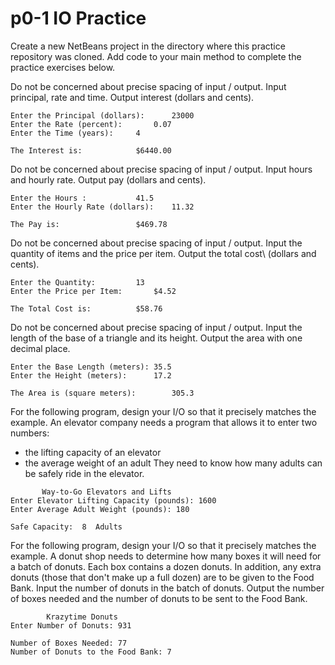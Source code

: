 # p0-1 IO Practice

Create a new NetBeans project in the directory where this practice repository was cloned.  Add code to your main method to complete the practice exercises below.

Do not be concerned about precise spacing of input / output.  Input principal, rate and time. Output interest (dollars and cents).

```
Enter the Principal (dollars):		23000
Enter the Rate (percent):		0.07
Enter the Time (years):		4

The Interest is: 			$6440.00
```

Do not be concerned about precise spacing of input / output.  Input hours and hourly rate. Output pay (dollars and cents).

```
Enter the Hours :			41.5
Enter the Hourly Rate (dollars):	11.32

The Pay is: 				$469.78
```

Do not be concerned about precise spacing of input / output.  Input the quantity of items and the price per item. Output the total cost\ (dollars and cents).

```
Enter the Quantity:			13
Enter the Price per Item:		$4.52

The Total Cost is:			$58.76
```

Do not be concerned about precise spacing of input / output.  Input the length of the base of a triangle and its height. Output the area with one decimal place.

```
Enter the Base Length (meters):	35.5
Enter the Height (meters):		17.2

The Area is (square meters):		305.3
```

For the following program, design your I/O so that it precisely matches the example.  An elevator company needs a program that allows it to enter two numbers:
 * the lifting capacity of an elevator
 * the average weight of an adult
They need to know how many adults can be safely ride in the elevator.

```
       Way-to-Go Elevators and Lifts
Enter Elevator Lifting Capacity (pounds): 1600
Enter Average Adult Weight (pounds): 180

Safe Capacity:  8  Adults
```

For the following program, design your I/O so that it precisely matches the example.  A donut shop needs to determine how many boxes it will need for a batch of donuts. Each box contains a dozen donuts. In addition, any extra donuts (those that don't make up a full dozen) are to be given to the Food Bank. Input the number of donuts in the batch of donuts. Output the number of boxes needed and the number of donuts to be sent to the Food Bank.

```
        Krazytime Donuts
Enter Number of Donuts:	931

Number of Boxes Needed: 77
Number of Donuts to the Food Bank: 7
```
